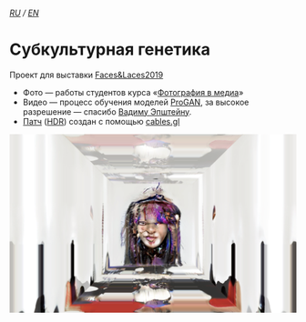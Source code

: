 ###### [RU] / [EN]

# Субкультурная генетика

Проект для выставки [Faces&Laces2019](https://2019.faceslaces.com)

- Фото — работы студентов курса «[Фотография в медиа](https://www.instagram.com/photo_in_media)»
- Видео — процесс обучения моделей [ProGAN](https://github.com/tkarras/progressive_growing_of_gans), за высокое разрешение — спасибо [Вадиму Эпштейну](https://github.com/eps696).
- [Патч](https://cables.gl/p/5d049ce2059171295e0e250b?s=ubFrf2W6byWJK3bW) ([HDR](https://cables.gl/p/5cf9c1fd76cd9f7ebaead15a?s=36Xd2XtwJHAGMGHt)) создан с помощью [cables.gl](https://cables.gl/)

[![screenshoot](./screenshoot.png)](https://github.com/mevius6/subcultural-genetics)

[EN]: ./README.md
[RU]: ./README.ru.md
